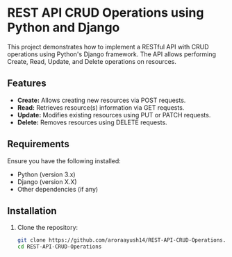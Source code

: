# REST API CRUD Operations using Python and Django

This project demonstrates how to implement a RESTful API with CRUD operations using Python's Django framework. The API allows performing Create, Read, Update, and Delete operations on resources.

## Features

- **Create:** Allows creating new resources via POST requests.
- **Read:** Retrieves resource(s) information via GET requests.
- **Update:** Modifies existing resources using PUT or PATCH requests.
- **Delete:** Removes resources using DELETE requests.

## Requirements

Ensure you have the following installed:

- Python (version 3.x)
- Django (version X.X)
- Other dependencies (if any)

## Installation

1. Clone the repository:
   ```bash
   git clone https://github.com/aroraayush14/REST-API-CRUD-Operations.git
   cd REST-API-CRUD-Operations
